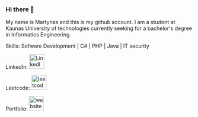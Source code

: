 ### Hi there 👋
My name is Martynas and this is my github account. I am a student at Kaunas University of technologies currently seeking for a bachelor's degree in Informatics Engineering.

Skills:     Sofware Development  |  C#  |  PHP  |  Java  | IT security 

LinkedIn:
<img src='https://github.com/user-attachments/assets/7fae991e-5df4-4d70-989f-39c2d91445a8' alt='LinkedIn' height='40'>


Leetcode:
[<img src='https://cdn.jsdelivr.net/npm/simple-icons@3.0.1/icons/leetcode.svg' alt='leetcode' height='40'>](https://leetcode.com/u/martis16/)  

Portfolio:
[<img src='https://cdn.jsdelivr.net/npm/simple-icons@3.0.1/icons/icloud.svg' alt='website' height='40'>](https://martynasburneika.netlify.app/)
 


<!--
**Martis16/Martis16** is a ✨ _special_ ✨ repository because its `README.md` (this file) appears on your GitHub profile.

Here are some ideas to get you started:

- 🔭 I’m currently working on ...
- 🌱 I’m currently learning ...
- 👯 I’m looking to collaborate on ...
- 🤔 I’m looking for help with ...
- 💬 Ask me about ...
- 📫 How to reach me: ...
- 😄 Pronouns: ...
- ⚡ Fun fact: ...
-->

